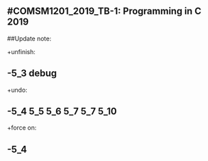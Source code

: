 #COMSM1201_2019_TB-1: Programming in C 2019
---
##Update note:

+unfinish:

 -5_3 debug
---
+undo:

 -5_4 5_5 5_6 5_7 5_7 5_10
---
+force on:

 -5_4
---
